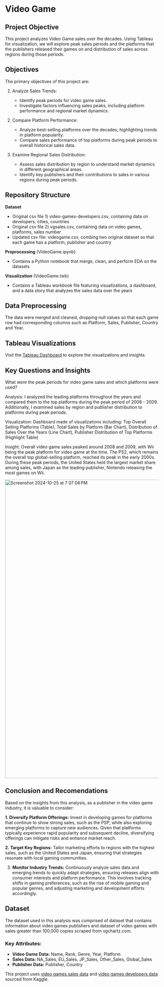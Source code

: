 # Video Game

## Project Objective

This project analyzes Video Game sales over the decades. Using Tableau for visualization, we will explore peak sales periods and the platforms that the publishers released their games on and distribution of sales across regions during those periods.


## Objectives

The primary objectives of this project are:

1. Analyze Sales Trends:
   - Identify peak periods for video game sales.
   - Investigate factors influencing sales peaks, including platform performance and regional market dynamics.

2. Compare Platform Performance:
   - Analyze best-selling platforms over the decades, highlighting trends in platform popularity.
   - Compare sales performance of top platforms during peak periods to overall historical sales data.

3. Examine Regional Sales Distribution:
   - Assess sales distribution by region to understand market dynamics in different geographical areas.
   - Identify key publishers and their contributions to sales in various regions during peak periods.

## Repository Structure

**Dataset**
- Original csv file 1) video-games-developers.csv, containing data on developers, cities, countries  
- Original csv file 2) vgsales.csv, containing data on video games, platforms, sales number
- Updated csv file: videogame.csv, combing two original dataset so that each game has a platform, publisher and country

**Preprocessing** (VideoGame.ipynb)
- Contains a Python notebook that merge, clean, and perform EDA on the datasets

**Visualization** (VideoGame.twb)
- Contains a Tableau workbook file featuring visualizations, a dashboard, and a data story that analyzes the sales data over the years
  
## Data Preprocessing 

The data were merged and cleaned, dropping null values so that each game row had corresponding columns such as Platform, Sales, Publisher, Country and Year. 

## Tableau Visualizations

Visit the [Tableau Dashboard](https://public.tableau.com/app/profile/melody.feng/viz/VideoGame_17298987144570/PeakPeriodFactors) to explore the visualizations and insights.

## Key Questions and Insights

What were the peak periods for video game sales and which platforms were used?

Analysis: I analyzed the leading platforms throughout the years and compared them to the top platforms during the peak period of 2008 - 2009. Additionally, I examined sales by region and publisher distribution to platforms during peak periods.

Visualization: Dashboard made of visualizations including: Top Overall Selling Platforms (Table), Total Sales by Platform (Bar Chart), Distribution of Sales Over the Years (Line Chart), Publisher Distribution of Top Platforms (Highlight Table)

Insight: Overall video game sales peaked around 2008 and 2009, with Wii being the peak platform for video game at the time. The PS2, which remains the overall top global-selling platform, reached its peak in the early 2000s. During these peak periods, the United States held the largest market share among sales, with Japan as the leading publisher, Nintendo releasing the most games on Wii. 

<img width="978" alt="Screenshot 2024-10-25 at 7 07 06 PM" src="https://github.com/user-attachments/assets/d4ae6f6c-6d0b-4710-9247-1b516ee38fdc">

## Conclusion and Recomendations 

Based on the insights from this analysis, as a publisher in the video game industry, it is valuable to consider:

**1. Diversify Platform Offerings:** Invest in developing games for platforms that continue to show strong sales, such as the PSP, while also exploring emerging platforms to capture new audiences. Given that platforms typically experience rapid popularity and subsequent decline, diversifying offerings can mitigate risks and enhance market reach.

**2. Target Key Regions:** Tailor marketing efforts to regions with the highest sales, such as the United States and Japan, ensuring that strategies resonate with local gaming communities.

3. **Monitor Industry Trends:** Continuously analyze sales data and emerging trends to quickly adapt strategies, ensuring releases align with consumer interests and platform performance. This involves tracking shifts in gaming preferences, such as the rise of mobile gaming and popular genres, and adjusting marketing and development efforts accordingly.

## Dataset

The dataset used in this analysis was comprised of dataset that contains information about video games publishers and dataset of video games with sales greater than 100,000 copies scraped from vgchartz.com. 

### Key Attributes:

- **Video Game Data:** Name, Rank, Genre, Year, Platform
- **Sales Data:** NA_Sales, EU_Sales, JP_Sales, Other_Sales, Global_Sales
- **Publisher Data:** Publisher, Country

This project uses [video games sales data](https://www.kaggle.com/datasets/gregorut/videogamesales) and [video games developers data ](https://www.kaggle.com/datasets/andreshg/videogamescompaniesregions?select=video-games-developers.csv) sourced from Kaggle.

